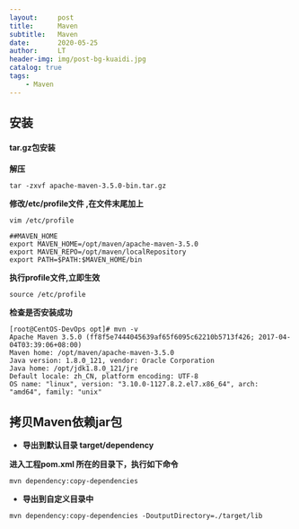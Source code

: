```yaml
---
layout:     post
title:      Maven
subtitle:   Maven
date:       2020-05-25
author:     LT
header-img: img/post-bg-kuaidi.jpg
catalog: true
tags:
    - Maven
---
```


## 安装

#### tar.gz包安装

**解压**

```
tar -zxvf apache-maven-3.5.0-bin.tar.gz
```

**修改/etc/profile文件 ,在文件末尾加上**

```
vim /etc/profile
```

```
##MAVEN_HOME
export MAVEN_HOME=/opt/maven/apache-maven-3.5.0
export MAVEN_REPO=/opt/maven/localRepository
export PATH=$PATH:$MAVEN_HOME/bin
```

**执行profile文件,立即生效**

```
source /etc/profile
```

**检查是否安装成功**

```
[root@CentOS-DevOps opt]# mvn -v
Apache Maven 3.5.0 (ff8f5e7444045639af65f6095c62210b5713f426; 2017-04-04T03:39:06+08:00)
Maven home: /opt/maven/apache-maven-3.5.0
Java version: 1.8.0_121, vendor: Oracle Corporation
Java home: /opt/jdk1.8.0_121/jre
Default locale: zh_CN, platform encoding: UTF-8
OS name: "linux", version: "3.10.0-1127.8.2.el7.x86_64", arch: "amd64", family: "unix"
```

## 拷贝Maven依赖jar包

- **导出到默认目录 target/dependency**

**进入工程pom.xml 所在的目录下，执行如下命令**

```
mvn dependency:copy-dependencies
```

- **导出到自定义目录中**

```
mvn dependency:copy-dependencies -DoutputDirectory=./target/lib
```

